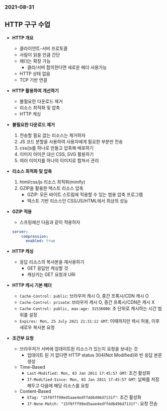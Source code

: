 ### 2021-08-31

## HTTP 구구 수업
- **HTTP 개요**
    - 클라이언트-서버 프로토콜
    - 사람이 읽을 만큼 간단
    - 헤더는 확장 가능
        - 클라/서버 합의한다면 새로운 헤더 사용가능
    - HTTP 상태 없음
    - TCP 기반 연결

- **HTTP 활용하여 개선하기**
    - 불필요한 다운로드 제거
    - 리소스 최적화 및 압축
    - HTTP 캐싱

- **불필요한 다운로드 제거**
    1. 전송할 필요 없는 리소스는 제거하자
    2. JS 코드 분할을 사용하여 사용자에게 필요한 부분만 전송
    3. css/js를 하나로 만들고 압축해 배포하기
    4. 이미지 아이콘 대신 CSS, SVG 활용하기
    5. 여러 이미지를 하나의 이미지로 합쳐서 관리

- **리소스 최적화 및 압축**
    1. html/css/js 리소스 최적화(minify)
    2. GZIP을 활용한 텍스트 리소스 압축
        - GZIP: 모든 바이트 스트림에 적용할 수 있는 범용 압축 프로그램
        - 텍스트 기반 리소스인 CSS/JS/HTML에서 최상의 성능

- **GZIP 적용**
    - 스프링에선 다음과 같이 적용하자
    ```yaml
    server:
        compression:
          enabled: true
    ```

- **HTTP 캐싱**
    - 응답 리소스의 복사본을 재사용하기
        - GET 응답만 캐싱할 것
        - 캐싱키는 GET 요청과 URI

- **HTTP 캐시 기본 헤더**
    - `Cache-Control: public`: 브라우저 캐시 O, 중간 프록시/CDN 캐시 O
    - `Cache-Control: private`: 브라우저 캐시 O, 중간 프록시/CDN은 캐시 X
    - `Cache-Control: public, max-age: 31536000`: 초 단위로 캐시하는 시간 범위를 설정
    - `Expires: Mon, 25 July 2021 21:31:12 GMT`: 이때까지만 캐시 허용, 이후 새로우 복사본 요청

- **조건부 요청**
    - 브라우저가 서버에 업데이트된 리소스가 있는지 요청을 보내는 것
        - 업데이트 된 거 없다면 HTTP status 304(Not Modified)와 빈 응답 본문 생성
    - Time-Based
        - `Last-Modified: Mon, 03 Jan 2011 17:45:57 GMT`: 조건 활성화
        - `If-Modified-Since: Mon, 03 Jan 2011 17:45:57 GMT`: 날짜를 저장해두고 다음에 해당 리소스를 요청
    - Content-Based
        - `ETag: "15f0fff99ed5aae4edffdd6496d7131f"`: 조건 활성화
        - `If-None-Match: "15f0fff99ed5aae4edffdd6496d7131f"`: 요청 전송
